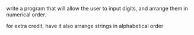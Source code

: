 write a program that will allow the user to input digits, and arrange them in numerical order.

for extra credit, have it also arrange strings in alphabetical order